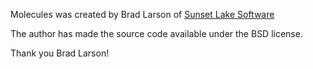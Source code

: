 Molecules was created by Brad Larson of [Sunset Lake
Software](http://sunsetlakesoftware.com)

The author has made the source code available under the BSD license.

Thank you Brad Larson!

